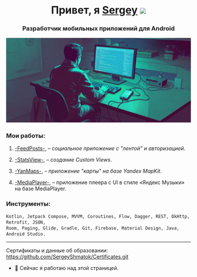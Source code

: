 <h1 align="center">Привет, я <a href="" target="_blank">Sergey</a> 
<img src="https://github.com/blackcater/blackcater/raw/main/images/Hi.gif" height="32"/></h1>
<h3 align="center">Разработчик мобильных приложений для Android</h3>

![Изображение](https://github.com/SergeyShmatok/SergeyShmatok/blob/7bb5509affa2b83e1b0981aa9308631b920de298/Banners/uiijehokWnBvzdSAiEI4Hr4VekKeP9MBYrJ4TIU9.png "Работает..")

<!-- Android Mobile Application Developer -->
<!-- ### Привет 👋, меня зовут Сергей Шматок.
#### Я разработчик Android-приложений для мобильных устройств. -->

### Мои работы:
1.	[-FeedPosts-](https://github.com/SergeyShmatok/-FeedPosts-.git), _– социальное приложение с "лентой" и авторизацией_.

2. [-StatsView-](https://github.com/SergeyShmatok/-StatsView-.git), _– создание Custom Views_.

3. [-YanMaps-](https://github.com/SergeyShmatok/-YanMaps-.git), _– приложение "карты" на базе Yandex MapKit_.

4. [-MediaPlayer-](https://github.com/SergeyShmatok/-MediaPlayer-.git), – приложение плеера с UI в стиле «Яндекс Музыки» на базе MediaPlayer.

<!-- Kotlin, Jetpack Compose, MVVM, Coroutines, Flow, Dagger, REST, OkHttp, Retrofit, JSON, Room, 
    Paging, Glide, Gradle, Git, Firebase, Material Design, Java, Android Studio. -->


###  Инструменты:

    Kotlin, Jetpack Compose, MVVM, Coroutines, Flow, Dagger, REST, OkHttp, Retrofit, JSON, 
    Room, Paging, Glide, Gradle, Git, Firebase, Material Design, Java, Android Studio.


<!-- ![Sergey's GitHub stats](https://github-readme-stats.vercel.app/api?username=SergeyShmatok&show_icons=true&theme=radical) -->


<!-- ![Top Langs](https://github-readme-stats.vercel.app/api/top-langs/?username=SergeyShmatok&layout=compact) -->
____________


<!-- Сертификаты и данные по учёбе в Нетологии: (https://github.com/SergeyShmatok/Certificates.git) -->

Сертификаты и данные об образовании: https://github.com/SergeyShmatok/Certificates.git

- 🔭 Сейчас я работаю над этой страницей.
